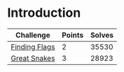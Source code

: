 # Introduction

| Challenge                         | Points | Solves |
| --------------------------------- | ------ | ------ |
| [Finding Flags](finding-flags.md) | 2      | 35530  |
| [Great Snakes](great-snakes.md)   | 3      | 28923  |
